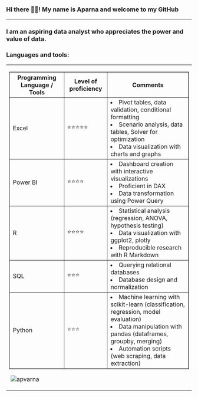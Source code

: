 ### Hi there 👋🏾! My name is Aparna and welcome to my GitHub
<hr>
<h3>I am an aspiring data analyst who appreciates the power and value of data. </h3>


<h3 align="left">Languages and tools:</h3>

<table cellspacing = "10">
  <tr>
    <td>  <table border = "1">
      <th> Programming Language / Tools </th>
      <th> Level of proficiency </th>
      <th> Comments </th>
        <tr>
            <td>Excel</td>
            <td>⭐️⭐️⭐️⭐️⭐️</td>
            <td>   <li> Pivot tables, data validation, conditional formatting </li> 
                    <li> Scenario analysis, data tables, Solver for optimization </li> 
                    <li> Data visualization with charts and graphs </li>     </td>
          </tr>
        <tr>
          <td>Power BI</td>
          <td>⭐️⭐⭐️⭐️</td>
          <td>   <li> Dashboard creation with interactive visualizations </li>
                  <li> Proficient in DAX </li> 
                    <li> Data transformation using Power Query </li>      </td>
        </tr>
        <tr>
          <td>R</td>
          <td>⭐️⭐️⭐️⭐️</td>
          <td>   <li> Statistical analysis (regression, ANOVA, hypothesis testing) </li>
                  <li> Data visualization with ggplot2, plotly </li> 
                    <li> Reproducible research with R Markdown </li>     </td>
        </tr>
        <tr>
          <td>SQL</td>
          <td>⭐️⭐️⭐️</td>
          <td>   <li> Querying relational databases </li>
                  <li> Database design and normalization </li> 
                        </td>
        </tr>
        <tr>
          <td>Python</td>
          <td>⭐️⭐️⭐️</td>
          <td>   <li> Machine learning with scikit-learn (classification, regression, model evaluation) </li>
                  <li> Data manipulation with pandas (dataframes, groupby, merging) </li> 
                    <li> Automation scripts (web scraping, data extraction) </li>    </td>
        </tr>
      </table>

    
<p>&nbsp;<img align="center" src="https://github-readme-stats.vercel.app/api?username=apvarna&show_icons=true&theme=tokyonight&hide_border=true&locale=en" alt="apvarna" /></p>

